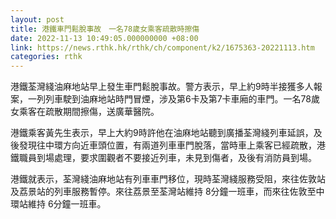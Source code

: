 ```yaml
---
layout: post
title: 港鐵車門鬆脫事故　一名78歲女乘客疏散時擦傷
date: 2022-11-13 10:49:05.000000000 +08:00
link: https://news.rthk.hk/rthk/ch/component/k2/1675363-20221113.htm
categories: rthk
---
```


港鐵荃灣綫油麻地站早上發生車門鬆脫事故。警方表示，早上約9時半接獲多人報案，一列列車駛到油麻地站時門冒煙，涉及第6卡及第7卡車廂的車門。一名78歲女乘客在疏散期間擦傷，送廣華醫院。

港鐵乘客黃先生表示，早上大約9時許他在油麻地站聽到廣播荃灣綫列車延誤，及後發現往中環方向近車頭位置，有兩道列車車門脫落，當時車上乘客已經疏散，港鐵職員到場處理，要求圍觀者不要接近列車，未見到傷者，及後有消防員到場。

港鐵就表示，荃灣綫油麻地站有列車車門移位，現時荃灣綫服務受阻，來往佐敦站及荔景站的列車服務暫停。來往荔景至荃灣站維持 8分鐘一班車，而來往佐敦至中環站維持 6分鐘一班車。
